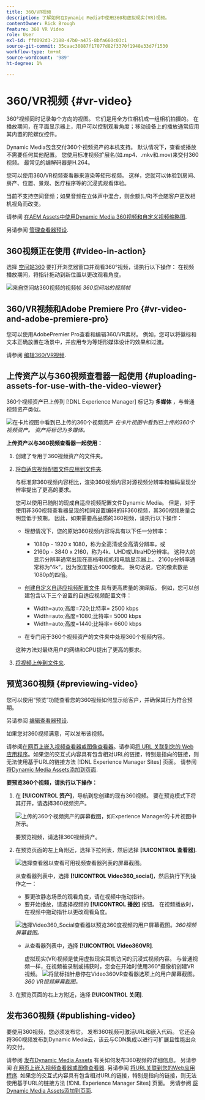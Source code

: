 ```yaml
---
title: 360/VR视频
description: 了解如何在Dynamic Media中使用360和虚拟现实(VR)视频。
contentOwner: Rick Brough
feature: 360 VR Video
role: User
exl-id: ffd092d3-2188-47b0-a475-8bfa660c03c1
source-git-commit: 35caac30887f17077d82f3370f1948e33d7f1530
workflow-type: tm+mt
source-wordcount: '989'
ht-degree: 1%

---
```


# 360/VR视频 {#vr-video}

360°视频同时记录每个方向的视图。 它们是用全方位相机或一组相机拍摄的。 在播放期间，在平面显示器上，用户可以控制观看角度；移动设备上的播放通常应用其内置的陀螺仪控件。

Dynamic Media包含交付360个视频资产的本机支持。 默认情况下，查看或播放不需要任何其他配置。 您使用标准视频扩展名(如.mp4、.mkv和.mov)来交付360视频。 最常见的编解码器是H.264。

您可以使用360/VR视频查看器来渲染等矩形视频。 这样，您就可以体验到房间、房产、位置、景观、医疗程序等的沉浸式观看体验。

当前不支持空间音频；如果音频在立体声中混合，则余额(L/R)不会随客户更改相机视角而改变。

请参阅 [在AEM Assets中使用Dynamic Media 360视频和自定义视频缩略图](https://experienceleague.adobe.com/docs/experience-manager-learn/assets/dynamic-media/dynamic-media-360-video-custom-thumbnail-feature-video-use.html#dynamic-media).

另请参阅 [管理查看器预设](/help/assets/dynamic-media/managing-viewer-presets.md).

## 360视频正在使用 {#video-in-action}

选择 [空间站360](https://s7d1.scene7.com/s7viewers/html5/Video360Viewer.html?asset=Viewers/space_station_360-AVS) 要打开浏览器窗口并观看360°视频，请执行以下操作： 在视频播放期间，将指针拖动到新位置以更改观看角度。

![来自空间站360视频的视频帧](assets/6_5_360videoiss_simplified.png)
*360空间站的视频帧*

## 360/VR视频和Adobe Premiere Pro {#vr-video-and-adobe-premiere-pro}

您可以使用AdobePremier Pro查看和编辑360/VR素材。 例如，您可以将徽标和文本正确放置在场景中，并应用专为等矩形媒体设计的效果和过渡。

请参阅 [编辑360/VR视频](https://helpx.adobe.com/premiere-pro/how-to/edit-360-vr-video.html).

## 上传资产以与360视频查看器一起使用 {#uploading-assets-for-use-with-the-video-viewer}

360个视频资产已上传到 [!DNL Experience Manager] 标记为 **多媒体** ，与普通视频资产类似。

![在卡片视图中看到已上传的360个视频资产](assets/6_5_360video-selecttopreview.png)
*在卡片视图中看到已上传的360个视频资产。 资产将标记为多媒体。*

**上传资产以与360视频查看器一起使用：**

1. 创建了专用于360视频资产的文件夹。
1. [将自适应视频配置文件应用到文件夹](/help/assets/dynamic-media/video-profiles.md#applying-a-video-profile-to-folders).

   与标准非360视频内容相比，渲染360视频内容对源视频分辨率和编码呈现分辨率提出了更高的要求。

   您可以使用已随附的现成自适应视频配置文件Dynamic Media。 但是，对于使用非360视频查看器呈现的相同设置编码的非360视频，其360视频质量会明显低于预期。 因此，如果需要高品质的360视频，请执行以下操作：

   * 理想情况下，您的原始360视频内容将具有以下任一分辨率：

      * 1080p - 1920 x 1080，称为全高清或全高清分辨率，或
      * 2160p - 3840 x 2160，称为4k、UHD或UltraHD分辨率。 这种大的显示分辨率通常出现在高档电视机和电脑显示器上。 2160p分辨率通常称为“4k”，因为宽度接近4000像素。 换句话说，它的像素数是1080p的四倍。
   * [创建自定义自适应视频配置文件](/help/assets/dynamic-media/video-profiles.md#creating-a-video-encoding-profile-for-adaptive-streaming) 具有更高质量的演绎版。 例如，您可以创建包含以下三个设置的自适应视频配置文件：

      * Width=auto;高度=720;比特率= 2500 kbps
      * Width=auto;高度=1080;比特率= 5000 kbps
      * Width=auto;高度=1440;比特率= 6600 kbps
   * 在专门用于360个视频资产的文件夹中处理360个视频内容。

   这种方法对最终用户的网络和CPU提出了更高的要求。

1. [将视频上传到文件夹](/help/assets/manage-video-assets.md#upload-and-preview-video-assets).

<!--

## Overriding the default aspect ratio of 360 videos  {#overriding-the-default-aspect-ratio-of-videos}

For an uploaded asset to qualify as a 360 video that you intend to use with the 360 Video viewer, the asset must have an aspect ratio of 2.

By default, AEM detects video as "360" if its aspect ratio (width/height) is 2.0. If you are an Administrator, you can override the default aspect ratio setting of 2 by setting the optional `s7video360AR` property in CRXDE Lite at the following:

* `/conf/global/settings/cloudconfigs/dmscene7/jcr:content`

  * **Property type**: Double
  * **Value**: floating-point aspect ratio, default 2.0.

After you set this property, it takes effect immediately on both existing videos and newly uploaded videos.

The aspect ratio applies to 360 video assets for the asset details page and the [Video 360 Media WCM component](/help/assets/dynamic-media/adding-dynamic-media-assets-to-pages.md#dynamic-media-components).

Start by uploading 360 Videos.

-->

## 预览360视频 {#previewing-video}

您可以使用“预览”功能查看您的360视频如何显示给客户，并确保其行为符合预期。

另请参阅 [编辑查看器预设](/help/assets/dynamic-media/managing-viewer-presets.md#editing-viewer-presets).

如果您对360视频满意，可以发布该视频。

请参阅[在网页上嵌入视频查看器或图像查看器](/help/assets/dynamic-media/embed-code.md)。请参阅[将 URL 关联到您的 Web 应用程序](/help/assets/dynamic-media/linking-urls-to-yourwebapplication.md)。如果您的交互式内容具有包含相对URL的链接，特别是指向的链接，则无法使用基于URL的链接方法 [!DNL Experience Manager Sites] 页面。
请参阅 [将Dynamic Media Assets添加到页面](/help/assets/dynamic-media/adding-dynamic-media-assets-to-pages.md).

**要预览360个视频，请执行以下操作：**

1. 在 **[!UICONTROL 资产]**，导航到您创建的现有360视频。 要在预览模式下将其打开，请选择360视频资产。

   ![上传的360个视频资产的屏幕截图，如Experience Manager的卡片视图中所示。](assets/6_5_360video-selecttopreview-1.png)

   要预览视频，请选择360视频资产。

1. 在预览页面的左上角附近，选择下拉列表，然后选择 **[!UICONTROL 查看器]**.

   ![选择查看器以查看可用视频查看器列表的屏幕截图。](assets/6_5_360video-preview-viewers.png)

   从查看器列表中，选择 **[!UICONTROL Video360_social]**，然后执行下列操作之一：

   * 要更改静态场景的观看角度，请在视频中拖动指针。
   * 要开始播放，请选择视频的 **[!UICONTROL 播放]** 按钮。 在视频播放时，在视频中拖动指针以更改观看角度。

   ![选择Video360_Social查看器以预览360度视频的用户屏幕截图。](assets/6_5_360video-preview-video360-social.png)*360视频屏幕截图。*

   * 从查看器列表中，选择 **[!UICONTROL Video360VR]**.

      虚拟现实(VR)视频是使用虚拟现实耳机访问的沉浸式视频内容。 与普通视频一样，在视频被录制或捕获时，您会在开始时使用360°摄像机创建VR视频。
   ![将鼠标指针悬停在Video360VR查看器选项上的用户屏幕截图。](assets/6_5_360video-preview-video360vr.png)
   *360 VR视频屏幕截图。*

1. 在预览页面的右上方附近，选择 **[!UICONTROL 关闭]**.

## 发布360视频 {#publishing-video}

要使用360视频，您必须发布它。 发布360视频可激活URL和嵌入代码。 它还会将360视频发布到Dynamic Media云，该云与CDN集成以进行可扩展且性能出众的交付。

请参阅 [发布Dynamic Media Assets](/help/assets/dynamic-media/publishing-dynamicmedia-assets.md) 有关如何发布360视频的详细信息。
另请参阅 [在网页上嵌入视频查看器或图像查看器](/help/assets/dynamic-media/embed-code.md).
另请参阅 [将URL关联到您的Web应用程序](/help/assets/dynamic-media/linking-urls-to-yourwebapplication.md). 如果您的交互式内容具有包含相对URL的链接，特别是指向的链接，则无法使用基于URL的链接方法 [!DNL Experience Manager Sites] 页面。
另请参阅 [将Dynamic Media Assets添加到页面](/help/assets/dynamic-media/adding-dynamic-media-assets-to-pages.md).
